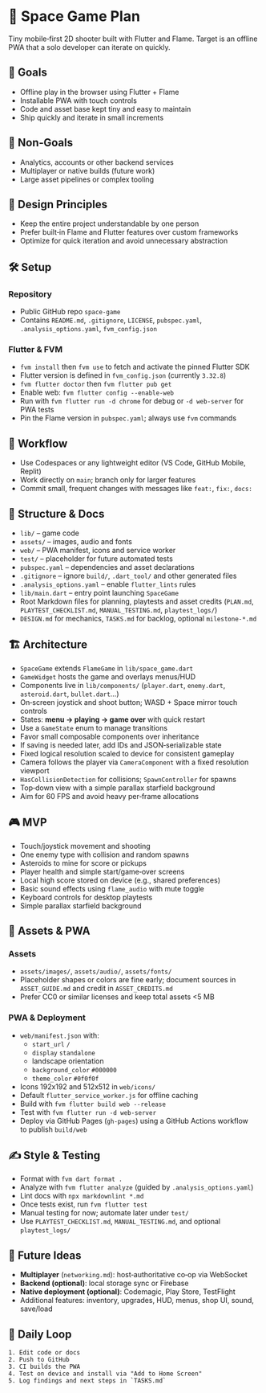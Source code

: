 # 🚀 Space Game Plan

Tiny mobile‑first 2D shooter built with Flutter and Flame.
Target is an offline PWA that a solo developer can iterate on quickly.

## 🎯 Goals

- Offline play in the browser using Flutter + Flame
- Installable PWA with touch controls
- Code and asset base kept tiny and easy to maintain
- Ship quickly and iterate in small increments

## 🚫 Non‑Goals

- Analytics, accounts or other backend services
- Multiplayer or native builds (future work)
- Large asset pipelines or complex tooling

## 🧭 Design Principles

- Keep the entire project understandable by one person
- Prefer built‑in Flame and Flutter features over custom frameworks
- Optimize for quick iteration and avoid unnecessary abstraction

## 🛠️ Setup

### Repository

- Public GitHub repo `space-game`
- Contains `README.md`, `.gitignore`, `LICENSE`,
  `pubspec.yaml`, `.analysis_options.yaml`, `fvm_config.json`

### Flutter & FVM

- `fvm install` then `fvm use` to fetch and activate the pinned Flutter SDK
- Flutter version is defined in `fvm_config.json` (currently `3.32.8`)
- `fvm flutter doctor` then `fvm flutter pub get`
- Enable web: `fvm flutter config --enable-web`
- Run with `fvm flutter run -d chrome` for debug or `-d web-server` for PWA tests
- Pin the Flame version in `pubspec.yaml`; always use `fvm` commands

## 🔁 Workflow

- Use Codespaces or any lightweight editor (VS Code, GitHub Mobile, Replit)
- Work directly on `main`; branch only for larger features
- Commit small, frequent changes with messages like `feat:`, `fix:`, `docs:`

## 📂 Structure & Docs

- `lib/` – game code
- `assets/` – images, audio and fonts
- `web/` – PWA manifest, icons and service worker
- `test/` – placeholder for future automated tests
- `pubspec.yaml` – dependencies and asset declarations
- `.gitignore` – ignore `build/`, `.dart_tool/` and other generated files
- `.analysis_options.yaml` – enable `flutter_lints` rules
- `lib/main.dart` – entry point launching `SpaceGame`
- Root Markdown files for planning, playtests and asset credits
  (`PLAN.md`, `PLAYTEST_CHECKLIST.md`, `MANUAL_TESTING.md`, `playtest_logs/`)
- `DESIGN.md` for mechanics, `TASKS.md` for backlog, optional `milestone-*.md`

## 🏗️ Architecture

- `SpaceGame` extends `FlameGame` in `lib/space_game.dart`
- `GameWidget` hosts the game and overlays menus/HUD
- Components live in `lib/components/`
  (`player.dart`, `enemy.dart`, `asteroid.dart`, `bullet.dart`…)
- On‑screen joystick and shoot button; WASD + Space mirror touch controls
- States: **menu → playing → game over** with quick restart
- Use a `GameState` enum to manage transitions
- Favor small composable components over inheritance
- If saving is needed later, add IDs and JSON‑serializable state
- Fixed logical resolution scaled to device for consistent gameplay
- Camera follows the player via `CameraComponent` with a fixed resolution viewport
- `HasCollisionDetection` for collisions; `SpawnController` for spawns
- Top‑down view with a simple parallax starfield background
- Aim for 60 FPS and avoid heavy per‑frame allocations

## 🎮 MVP

- Touch/joystick movement and shooting
- One enemy type with collision and random spawns
- Asteroids to mine for score or pickups
- Player health and simple start/game‑over screens
- Local high score stored on device (e.g., shared preferences)
- Basic sound effects using `flame_audio` with mute toggle
- Keyboard controls for desktop playtests
- Simple parallax starfield background

## 🎨 Assets & PWA

### Assets

- `assets/images/`, `assets/audio/`, `assets/fonts/`
- Placeholder shapes or colors are fine early;
  document sources in `ASSET_GUIDE.md` and credit in `ASSET_CREDITS.md`
- Prefer CC0 or similar licenses and keep total assets <5 MB

### PWA & Deployment

- `web/manifest.json` with:
  - `start_url` `/`
  - `display` `standalone`
  - landscape orientation
  - `background_color` `#000000`
  - `theme_color` `#0f0f0f`
- Icons 192x192 and 512x512 in `web/icons/`
- Default `flutter_service_worker.js` for offline caching
- Build with `fvm flutter build web --release`
- Test with `fvm flutter run -d web-server`
- Deploy via GitHub Pages (`gh-pages`) using a GitHub Actions workflow  
  to publish `build/web`

## ✍️ Style & Testing

- Format with `fvm dart format .`
- Analyze with `fvm flutter analyze` (guided by `.analysis_options.yaml`)
- Lint docs with `npx markdownlint *.md`
- Once tests exist, run `fvm flutter test`
- Manual testing for now; automate later under `test/`
- Use `PLAYTEST_CHECKLIST.md`, `MANUAL_TESTING.md`, and optional `playtest_logs/`

## 🔮 Future Ideas

- **Multiplayer** (`networking.md`): host‑authoritative co‑op via WebSocket
- **Backend (optional)**: local storage sync or Firebase
- **Native deployment (optional)**: Codemagic, Play Store, TestFlight
- Additional features: inventory, upgrades, HUD, menus, shop UI, sound, save/load

## 🔁 Daily Loop

```text
1. Edit code or docs
2. Push to GitHub
3. CI builds the PWA
4. Test on device and install via "Add to Home Screen"
5. Log findings and next steps in `TASKS.md`
```
